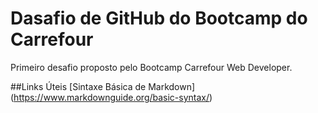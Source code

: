 # Dasafio de GitHub do Bootcamp do Carrefour
Primeiro desafio proposto pelo Bootcamp Carrefour Web Developer.

##Links Úteis
[Sintaxe Básica de Markdown] (https://www.markdownguide.org/basic-syntax/)
